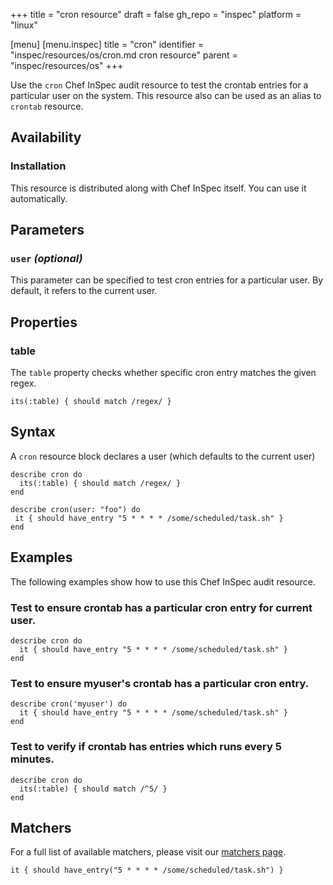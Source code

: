 +++
title = "cron resource"
draft = false
gh_repo = "inspec"
platform = "linux"

[menu]
  [menu.inspec]
    title = "cron"
    identifier = "inspec/resources/os/cron.md cron resource"
    parent = "inspec/resources/os"
+++

Use the `cron` Chef InSpec audit resource to test the crontab entries for a particular user on the system. This resource also can be used as an alias to `crontab` resource.

## Availability

### Installation

This resource is distributed along with Chef InSpec itself. You can use it automatically.

## Parameters

### `user` _(optional)_

This parameter can be specified to test cron entries for a particular user. By default, it refers to the current user.

## Properties

### table

The `table` property checks whether specific cron entry matches the given regex.

    its(:table) { should match /regex/ }

## Syntax

A `cron` resource block declares a user (which defaults to the current user)

    describe cron do
      its(:table) { should match /regex/ }
    end

    describe cron(user: "foo") do
     it { should have_entry "5 * * * * /some/scheduled/task.sh" }
    end

## Examples

The following examples show how to use this Chef InSpec audit resource.

### Test to ensure crontab has a particular cron entry for current user.

    describe cron do
      it { should have_entry "5 * * * * /some/scheduled/task.sh" }
    end

### Test to ensure myuser's crontab has a particular cron entry.

    describe cron('myuser') do
      it { should have_entry "5 * * * * /some/scheduled/task.sh" }
    end

### Test to verify if crontab has entries which runs every 5 minutes.

    describe cron do
      its(:table) { should match /^5/ }
    end


## Matchers

For a full list of available matchers, please visit our [matchers page](/inspec/matchers/).

    it { should have_entry("5 * * * * /some/scheduled/task.sh") }
